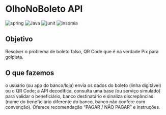 # OlhoNoBoleto API
![spring](https://img.shields.io/badge/Spring_Boot-6DB33F?style=for-the-badge&logo=spring-boot&logoColor=white)
![Java](https://img.shields.io/badge/java-%23ED8B00.svg?style=for-the-badge&logo=openjdk&logoColor=white)
![junit](https://img.shields.io/badge/Junit5-25A162?style=for-the-badge&logo=junit5&logoColor=white)
![insomia](https://img.shields.io/badge/Insomnia-5849be?style=for-the-badge&logo=Insomnia&logoColor=white)
## Objetivo

Resolver o problema de boleto falso, QR Code que é na verdade Pix para golpista. 

## O que fazemos 

o usuário (ou app do banco/loja) envia os dados do boleto (linha digitável) ou o QR Code; a API decodifica, consulta uma base (ou serviço simulado) para validar o beneficiário, banco destinatário e sinaliza discrepâncias (nome do beneficiário diferente do banco, banco não confere com convenção). Oferece recomendação “PAGAR / NÃO PAGAR” e instruções.